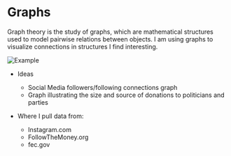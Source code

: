 # Graphs

Graph theory is the study of graphs, which are mathematical structures used to model pairwise relations between objects. I am using graphs to visualize connections in structures I find interesting.

![Example](https://miro.medium.com/max/900/1*QgllUYj2ieZE6U_O3p7Grg.png)

* Ideas
	- Social Media followers/following connections graph
	- Graph illustrating the size and source of donations to politicians and parties




* Where I pull data from:
	- Instagram.com
	- FollowTheMoney.org
	- fec.gov
